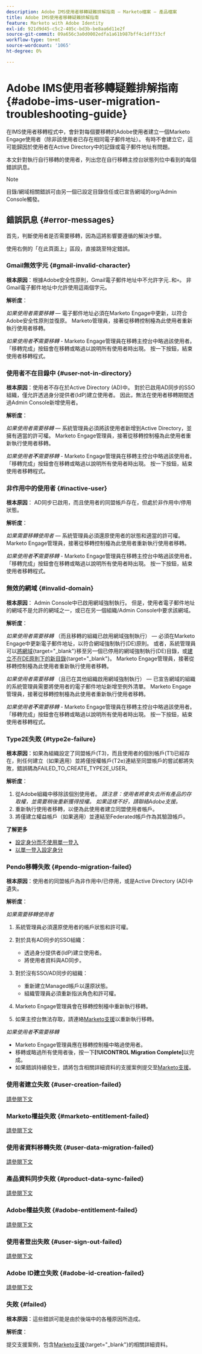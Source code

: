 ```yaml
---
description: Adobe IMS使用者移轉疑難排解指南 — Marketo檔案 — 產品檔案
title: Adobe IMS使用者移轉疑難排解指南
feature: Marketo with Adobe Identity
exl-id: 921d9d45-c5c2-405c-bd3b-be8aa6d11e2f
source-git-commit: 09a656c3a0d0002edfa1a61b987bff4c1dff33cf
workflow-type: tm+mt
source-wordcount: '1065'
ht-degree: 0%

---
```


# Adobe IMS使用者移轉疑難排解指南 {#adobe-ims-user-migration-troubleshooting-guide}

在IMS使用者移轉程式中，會針對每個要移轉的Adobe使用者建立一個Marketo Engage使用者（除非該使用者已存在相同電子郵件地址）。 有時不會建立它，這可能歸因於使用者在Active Directory中的記錄或電子郵件地址有問題。

本文針對執行自行移轉的使用者，列出您在自行移轉主控台狀態列位中看到的每個錯誤訊息。

>[!NOTE]
>
>目錄/網域相關錯誤可由另一個已設定目錄信任或已宣告網域的org/Admin Console觸發。

## 錯誤訊息 {#error-messages}

首先，判斷使用者是否需要移轉，因為這將影響要遵循的解決步驟。

使用右側的「在此頁面上」區段，直接跳至特定錯誤。

### Gmail無效字元 {#gmail-invalid-character}

**根本原因**：根據Adobe安全性原則，Gmail電子郵件地址中不允許字元`.`和`+`。 非Gmail電子郵件地址中允許使用這兩個字元。

**解析度**：

_如果使用者需要移轉_ — 電子郵件地址必須在Marketo Engage中更新，以符合Adobe安全性原則並復原。 Marketo管理員，接著從移轉控制檯為此使用者重新執行使用者移轉。

_如果使用者&#x200B;**不**&#x200B;需要移轉_ - Marketo Engage管理員在移轉主控台中略過該使用者。 「移轉完成」按鈕會在移轉或略過以說明所有使用者時出現。 按一下按鈕，結束使用者移轉程式。

### 使用者不在目錄中 {#user-not-in-directory}

**根本原因**：使用者不存在於Active Directory (AD)中。 對於已啟用AD同步的SSO組織，僅允許透過身分提供者(IdP)建立使用者。 因此，無法在使用者移轉期間透過Admin Console新增使用者。

**解析度**：

_如果使用者需要移轉_ — 系統管理員必須將該使用者新增到Active Directory，並擁有適當的許可權。 Marketo Engage管理員，接著從移轉控制檯為此使用者重新執行使用者移轉。

_如果使用者&#x200B;**不**&#x200B;需要移轉_ - Marketo Engage管理員在移轉主控台中略過該使用者。 「移轉完成」按鈕會在移轉或略過以說明所有使用者時出現。 按一下按鈕，結束使用者移轉程式。

### 非作用中的使用者 {#inactive-user}

**根本原因**： AD同步已啟用，而且使用者的同盟帳戶存在，但處於非作用中/停用狀態。

**解析度**：

_如果需要移轉使用者_ — 系統管理員必須還原使用者的狀態和適當的許可權。 Marketo Engage管理員，接著從移轉控制檯為此使用者重新執行使用者移轉。

_如果使用者&#x200B;**不**&#x200B;需要移轉_ - Marketo Engage管理員在移轉主控台中略過該使用者。 「移轉完成」按鈕會在移轉或略過以說明所有使用者時出現。 按一下按鈕，結束使用者移轉程式。

### 無效的網域 {#invalid-domain}

**根本原因**： Admin Console中已啟用網域強制執行。 但是，使用者電子郵件地址的網域不是允許的網域之一，或已在另一個組織/Admin Console中要求該網域。

**解析度**：

_如果使用者需要移轉_ （而且移轉的組織已啟用網域強制執行） — 必須在Marketo Engage中更新電子郵件地址，以符合網域強制執行(DE)原則。 或者，系統管理員可以[將網域](https://helpx.adobe.com/tw/enterprise/using/manage-domains-directories.html#move-domains-across-directories){target="_blank"}移至另一個已停用的網域強制執行(DE)目錄，或[建立不在DE原則下的新目錄](https://helpx.adobe.com/tw/enterprise/using/set-up-identity.html){target="_blank"}。 Marketo Engage管理員，接著從移轉控制檯為此使用者重新執行使用者移轉。

_如果使用者需要移轉_ （且已在其他組織啟用網域強制執行） — 已宣告網域的組織的系統管理員需要將使用者的電子郵件地址新增至例外清單。 Marketo Engage管理員，接著從移轉控制檯為此使用者重新執行使用者移轉。

_如果使用者&#x200B;**不**&#x200B;需要移轉_ - Marketo Engage管理員在移轉主控台中略過該使用者。 「移轉完成」按鈕會在移轉或略過以說明所有使用者時出現。 按一下按鈕，結束使用者移轉程式。

### Type2E失敗 {#type2e-failure}

**根本原因**：如果為組織設定了同盟帳戶(T3)，而且使用者的個別帳戶(T1)已經存在，則任何建立（如果適用）並將僅授權帳戶(T2e)連結至同盟帳戶的嘗試都將失敗，錯誤碼為FAILED_TO_CREATE_TYPE2E_USER。

**解析度**：

1. 從Adobe組織中移除該個別使用者。 _請注意：使用者將會失去所有產品的存取權，並需要稍後重新獲得授權。 如果這樣不好，請聯絡Adobe支援。_
1. 重新執行使用者移轉，以便為此使用者建立同盟使用者帳戶。
1. 將僅建立權益帳戶（如果適用）並連結至Federated帳戶作為其驗證帳戶。

**了解更多**
* [設定身分而不使用單一登入](https://helpx.adobe.com/tw/enterprise/using/set-up-identity.html#:~:text=Set%20up%20identity%20without%20Single%20Sign%2DOn)
* [以單一登入設定身分](https://helpx.adobe.com/tw/enterprise/using/set-up-identity.html#:~:text=Set%20up%20identity%20with%20Single%20Sign%2DOn)

### Pendo移轉失敗 {#pendo-migration-failed}

**根本原因**：使用者的同盟帳戶為非作用中/已停用，或是Active Directory (AD)中遺失。

**解析度**：

_如果需要移轉使用者_

1. 系統管理員必須還原使用者的帳戶狀態和許可權。

1. 對於具有AD同步的SSO組織：

   * 透過身分提供者(IdP)建立使用者。
   * 將使用者資料與AD同步。

1. 對於沒有SSO/AD同步的組織：

   * 重新建立Managed帳戶以還原狀態。
   * 組織管理員必須重新指派角色和許可權。

1. Marketo Engage管理員會在移轉控制檯中重新執行移轉。

1. 如果主控台無法存取，請連絡[Marketo支援](https://nation.marketo.com/t5/support/ct-p/Support)以重新執行移轉。

_如果使用者&#x200B;**不**&#x200B;需要移轉_

* Marketo Engage管理員應在移轉控制檯中略過使用者。
* 移轉或略過所有使用者後，按一下&#x200B;**[!UICONTROL Migration Complete]**&#x200B;以完成。
* 如果錯誤持續發生，請將包含相關詳細資料的支援案例提交至[Marketo支援](https://nation.marketo.com/t5/support/ct-p/Support)。


### 使用者建立失敗 {#user-creation-failed}

[請參閱下文](#failed)

### Marketo權益失敗 {#marketo-entitlement-failed}

[請參閱下文](#failed)

### 使用者資料移轉失敗 {#user-data-migration-failed}

[請參閱下文](#failed)

### 產品資料同步失敗 {#product-data-sync-failed}

[請參閱下文](#failed)

### Adobe權益失敗 {#adobe-entitlement-failed}

[請參閱下文](#failed)

### 使用者登出失敗 {#user-sign-out-failed}

[請參閱下文](#failed)

### Adobe ID建立失敗 {#adobe-id-creation-failed}

[請參閱下文](#failed)

### 失敗 {#failed}

**根本原因**：這些錯誤可能是由於後端中的各種原因所造成。

**解析度**：

提交支援案例，包含[Marketo支援](https://nation.marketo.com/t5/support/ct-p/Support){target="_blank"}的相關詳細資料。
